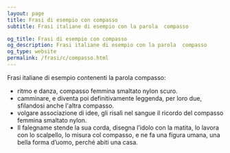 ```yaml
---
layout: page
title: Frasi di esempio con compasso 
subtitle: Frasi italiane di esempio con la parola  compasso

og_title: Frasi di esempio con compasso 
og_description: Frasi italiane di esempio con la parola  compasso
og_type: website
permalink: /frasi/c/compasso.html
---
```


Frasi italiane di esempio contenenti la parola compasso:


- ritmo e danza, compasso femmina smaltato nylon scuro.
- camminare, e diventa poi definitivamente leggenda, per loro due, sfilandosi anche l'altra compasso.
- volgare associazione di idee, gli risalì nel sangue il ricordo del compasso femmina smaltato nylon.
- Il falegname stende la sua corda, disegna l’idolo con la matita, lo lavora con lo scalpello, lo misura col compasso, e ne fa una figura umana, una bella forma d’uomo, perché abiti una casa.
